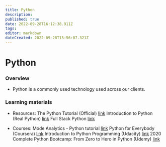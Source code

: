 ```yaml
---
title: Python
description: 
published: true
date: 2022-09-28T16:12:38.911Z
tags: 
editor: markdown
dateCreated: 2022-09-28T15:56:07.321Z
---
```


# Python
### Overview
- Python is a commonly used technology used across our clients.
### Learning materials 

- Resources:
The Python Tutorial (Official)  [link](https://docs.python.org/3/tutorial/index.html)
Introduction to Python (Real Python) [link](https://realpython.com/learning-paths/python3-introduction/)
Full Stack Python [link](https://www.fullstackpython.com/)

- Courses:
Mode Analytics - Python tutorial [link](https://mode.com/python-tutorial/)
Python for Everybody (Coursera) [link](https://www.coursera.org/specializations/python)
Introduction to Python Programming (Udacity) [link](https://classroom.udacity.com/courses/ud1110)
2020 Complete Python Bootcamp: From Zero to Hero in Python (Udemy) [link](https://www.udemy.com/course/complete-python-bootcamp/?LSNPUBID=vedj0cWlu2Y&ranEAID=vedj0cWlu2Y&ranMID=39197&ranSiteID=vedj0cWlu2Y-zyrD9zSd.Vi960y7DZ1BlQ&utm_medium=udemyads&utm_source=aff-campaign)